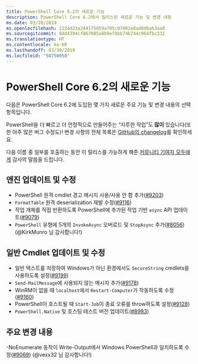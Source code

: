 ```yaml
---
title: PowerShell Core 6.2의 새로운 기능
description: PowerShell Core 6.2에서 릴리스된 새로운 기능 및 변경 내용
ms.date: 03/28/2019
ms.openlocfilehash: 2224d23a244175059a705c07001e8ad8d6ab3aa0
ms.sourcegitcommit: 8dd4394cf867005a8b9ef0bb74b744c964fbc332
ms.translationtype: HT
ms.contentlocale: ko-KR
ms.lasthandoff: 03/30/2019
ms.locfileid: "58750058"
---
```

# <a name="whats-new-in-powershell-core-62"></a>PowerShell Core 6.2의 새로운 기능

다음은 PowerShell Core 6.2에 도입된 몇 가지 새로운 주요 기능 및 변경 내용의 선택 항목입니다.

PowerShell을 더 빠르고 더 안정적으로 만들어주는 “지루한 작업”도 **많이** 있습니다(또한 아주 많은 버그 수정도)!
변경 사항의 전체 목록은 [GitHub의 changelog](https://github.com/PowerShell/PowerShell/blob/master/CHANGELOG.md)를 확인하세요.

다음 이름 중 일부를 호출하는 동안 이 릴리스를 가능하게 해준 [커뮤니티 기여자 모두에게](https://github.com/PowerShell/PowerShell/graphs/contributors) 감사의 말씀을 드립니다.

## <a name="engine-updates-and-fixes"></a>엔진 업데이트 및 수정

- PowerShell 원격 cmdlet 경고 메시지 사용/사용 안 함 추가([#9203][])
- `FormatTable` 원격 deserialization 재발 수정([#9116][])
- 작업 개체를 직접 반환하도록 PowerShell에 추가된 작업 기반 `async` API 업데이트([#9079][])
- `PowerShell` 유형에 5개의 `InvokeAsync` 오버로드 및 `StopAsync` 추가([#8056][]) (@KirkMunro 님 감사합니다!)

## <a name="general-cmdlet-updates-and-fixes"></a>일반 Cmdlet 업데이트 및 수정

- 일반 텍스트를 저장하여 Windows가 아닌 환경에서도 `SecureString` cmdlets을 사용하도록 설정([#9199][])
- `Send-MailMessage`에 사용되지 않는 메시지 추가([#9178][])
- WinRM이 없을 때 `localhost`에서 `Restart-Computer`가 작동하도록 수정([#9160][])
- PowerShell이 호스트될 때 `Start-Job`이 종료 오류를 throw하도록 설정([#9128][])
- `PowerShell.Native` 및 호스팅 테스트 버전 업데이트([#8983][])

## <a name="breaking-changes"></a>주요 변경 내용

-NoEnumerate 동작이 Write-Output에서 Windows PowerShell과 일치하도록 수정([#9069][]) (@vexx32 님 감사합니다!)

<!-- Link references -->
[#8056]: https://github.com/PowerShell/PowerShell/pull/8056
[#8983]: https://github.com/PowerShell/PowerShell/pull/8983
[#9069]: https://github.com/PowerShell/PowerShell/pull/9069
[#9079]: https://github.com/PowerShell/PowerShell/pull/9079
[#9116]: https://github.com/PowerShell/PowerShell/pull/9116
[#9128]: https://github.com/PowerShell/PowerShell/pull/9128
[#9160]: https://github.com/PowerShell/PowerShell/pull/9160
[#9178]: https://github.com/PowerShell/PowerShell/pull/9178
[#9199]: https://github.com/PowerShell/PowerShell/pull/9199
[#9203]: https://github.com/PowerShell/PowerShell/pull/9203
